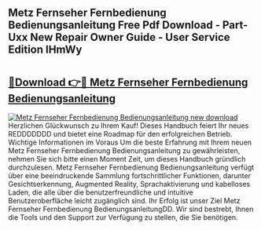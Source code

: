 ## Metz Fernseher Fernbedienung Bedienungsanleitung Free Pdf Download - Part-Uxx New Repair Owner Guide - User Service Edition IHmWy

# <h2><a href="http://df0nmv.blite.top/?on=Metz+Fernseher+Fernbedienung+Bedienungsanleitung">🔗Download 👉🔴 Metz Fernseher Fernbedienung Bedienungsanleitung</a></h2>

[![Metz Fernseher Fernbedienung Bedienungsanleitung new download](https://i.imgur.com/lujVjoI.png)](http://df0nmv.blite.top/?on=Metz+Fernseher+Fernbedienung+Bedienungsanleitung)
Herzlichen Glückwunsch zu Ihrem Kauf! Dieses Handbuch feiert Ihr neues REDDDDDDD und bietet eine Roadmap für den erfolgreichen Betrieb. Wichtige Informationen im Voraus Um die beste Erfahrung mit Ihrem neuen Metz Fernseher Fernbedienung Bedienungsanleitung zu gewährleisten, nehmen Sie sich bitte einen Moment Zeit, um dieses Handbuch gründlich durchzulesen. Metz Fernseher Fernbedienung Bedienungsanleitung verfügt über eine beeindruckende Sammlung fortschrittlicher Funktionen, darunter Gesichtserkennung, Augmented Reality, Sprachaktivierung und kabelloses Laden, die alle über die benutzerfreundliche und intuitive Benutzeroberfläche leicht zugänglich sind. Ihr Erfolg ist unser Ziel Metz Fernseher Fernbedienung BedienungsanleitungDD. Wir sind bestrebt, Ihnen die Tools und den Support zur Verfügung zu stellen, die Sie benötigen.
